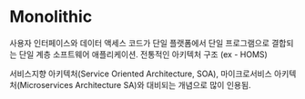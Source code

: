 # Monolithic

사용자 인터페이스와 데이터 액세스 코드가 단일 플랫폼에서 단일 프로그램으로 결합되는 단일 계층 소프트웨어 애플리케이션. 전통적인 아키텍처 구조 (ex - HOMS)

서비스지향 아키텍처(Service Oriented Architecture, SOA), 마이크로서비스 아키텍처(Microservices Architecture SA)와 대비되는 개념으로 많이 인용됨.
